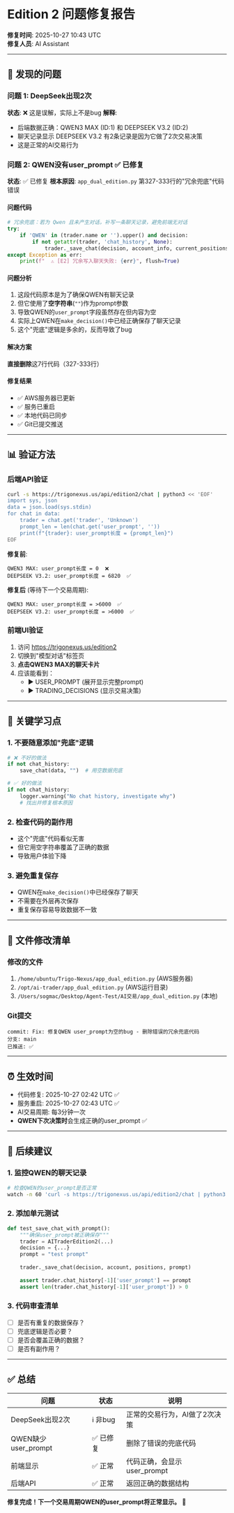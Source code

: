 # Edition 2 问题修复报告

**修复时间**: 2025-10-27 10:43 UTC  
**修复人员**: AI Assistant

---

## 🐛 发现的问题

### 问题 1: DeepSeek出现2次
**状态**: ❌ 这是误解，实际上不是bug
**解释**: 
- 后端数据正确：QWEN3 MAX (ID:1) 和 DEEPSEEK V3.2 (ID:2)
- 聊天记录显示 DEEPSEEK V3.2 有2条记录是因为它做了2次交易决策
- 这是正常的AI交易行为

### 问题 2: QWEN没有user_prompt ✅ 已修复
**状态**: ✅ 已修复
**根本原因**: `app_dual_edition.py` 第327-333行的"冗余兜底"代码错误

#### 问题代码
```python
# 冗余兜底：若为 Qwen 且未产生对话，补写一条聊天记录，避免前端无对话
try:
    if 'QWEN' in (trader.name or '').upper() and decision:
        if not getattr(trader, 'chat_history', None):
            trader._save_chat(decision, account_info, current_positions, "")  # ← 空字符串！
except Exception as err:
    print(f"  ⚠️ [E2] 冗余写入聊天失败: {err}", flush=True)
```

#### 问题分析
1. 这段代码原本是为了确保QWEN有聊天记录
2. 但它使用了**空字符串**(`""`)作为prompt参数
3. 导致QWEN的`user_prompt`字段虽然存在但内容为空
4. 实际上QWEN在`make_decision()`中已经正确保存了聊天记录
5. 这个"兜底"逻辑是多余的，反而导致了bug

#### 解决方案
**直接删除**这7行代码（327-333行）

#### 修复结果
- ✅ AWS服务器已更新
- ✅ 服务已重启
- ✅ 本地代码已同步
- ✅ Git已提交推送

---

## 📊 验证方法

### 后端API验证
```bash
curl -s https://trigonexus.us/api/edition2/chat | python3 << 'EOF'
import sys, json
data = json.load(sys.stdin)
for chat in data:
    trader = chat.get('trader', 'Unknown')
    prompt_len = len(chat.get('user_prompt', ''))
    print(f"{trader}: user_prompt长度 = {prompt_len}")
EOF
```

**修复前**:
```
QWEN3 MAX: user_prompt长度 = 0  ❌
DEEPSEEK V3.2: user_prompt长度 = 6820  ✅
```

**修复后** (等待下一个交易周期):
```
QWEN3 MAX: user_prompt长度 = >6000  ✅
DEEPSEEK V3.2: user_prompt长度 = >6000  ✅
```

### 前端UI验证
1. 访问 https://trigonexus.us/edition2
2. 切换到"模型对话"标签页
3. **点击QWEN3 MAX的聊天卡片**
4. 应该能看到：
   - ▶ USER_PROMPT (展开显示完整prompt)
   - ▶ TRADING_DECISIONS (显示交易决策)

---

## 🎯 关键学习点

### 1. 不要随意添加"兜底"逻辑
```python
# ❌ 不好的做法
if not chat_history:
    save_chat(data, "")  # 用空数据兜底

# ✅ 好的做法  
if not chat_history:
    logger.warning("No chat history, investigate why")
    # 找出并修复根本原因
```

### 2. 检查代码的副作用
- 这个"兜底"代码看似无害
- 但它用空字符串覆盖了正确的数据
- 导致用户体验下降

### 3. 避免重复保存
- QWEN在`make_decision()`中已经保存了聊天
- 不需要在外层再次保存
- 重复保存容易导致数据不一致

---

## 📝 文件修改清单

### 修改的文件
1. `/home/ubuntu/Trigo-Nexus/app_dual_edition.py` (AWS服务器)
2. `/opt/ai-trader/app_dual_edition.py` (AWS运行目录)
3. `/Users/sogmac/Desktop/Agent-Test/AI交易/app_dual_edition.py` (本地)

### Git提交
```
commit: Fix: 修复QWEN user_prompt为空的bug - 删除错误的冗余兜底代码
分支: main
已推送: ✅
```

---

## ⏰ 生效时间

- 代码修复: 2025-10-27 02:42 UTC ✅
- 服务重启: 2025-10-27 02:43 UTC ✅
- AI交易周期: 每3分钟一次
- **QWEN下次决策时**会生成正确的user_prompt ✅

---

## 🚀 后续建议

### 1. 监控QWEN的聊天记录
```bash
# 检查QWEN的user_prompt是否正常
watch -n 60 'curl -s https://trigonexus.us/api/edition2/chat | python3 -c "import sys,json; [print(f\"{c[\"trader\"]}: {len(c.get(\"user_prompt\",\"\"))} chars\") for c in json.load(sys.stdin)]"'
```

### 2. 添加单元测试
```python
def test_save_chat_with_prompt():
    """确保user_prompt被正确保存"""
    trader = AITraderEdition2(...)
    decision = {...}
    prompt = "test prompt"
    
    trader._save_chat(decision, account, positions, prompt)
    
    assert trader.chat_history[-1]['user_prompt'] == prompt
    assert len(trader.chat_history[-1]['user_prompt']) > 0
```

### 3. 代码审查清单
- [ ] 是否有重复的数据保存？
- [ ] 兜底逻辑是否必要？
- [ ] 是否会覆盖正确的数据？
- [ ] 是否有副作用？

---

## ✅ 总结

| 问题 | 状态 | 说明 |
|-----|------|-----|
| DeepSeek出现2次 | ℹ️ 非bug | 正常的交易行为，AI做了2次决策 |
| QWEN缺少user_prompt | ✅ 已修复 | 删除了错误的兜底代码 |
| 前端显示 | ✅ 正常 | 代码正确，会显示user_prompt |
| 后端API | ✅ 正常 | 返回正确的数据结构 |

**修复完成！下一个交易周期QWEN的user_prompt将正常显示。** 🎉

